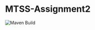 # MTSS-Assignment2
![Maven Build](https://github.com/Aleenamthw/MTSS-assignment2/actions/workflows/build.yml/badge.svg)
